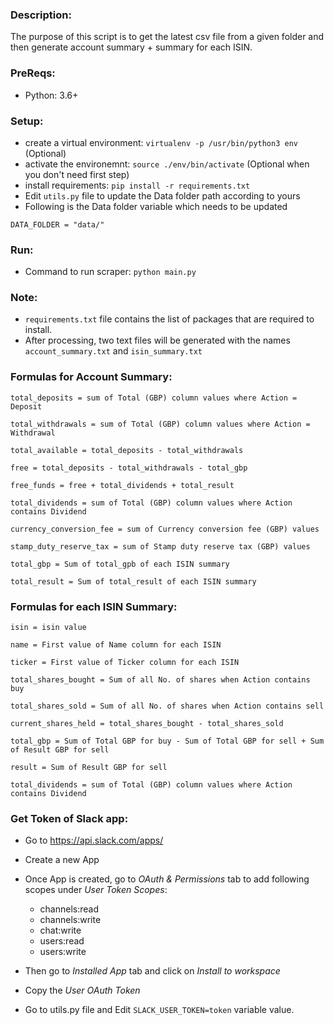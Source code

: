 ### Description:
The purpose of this script is to get the latest csv file from a given folder and then generate
account summary + summary for each ISIN.

### PreReqs:
* Python: 3.6+

### Setup:
* create a virtual environment: `virtualenv -p /usr/bin/python3 env` (Optional)
* activate the environemnt: `source ./env/bin/activate` (Optional when you don't need first step)
* install requirements: `pip install -r requirements.txt`
* Edit `utils.py` file to update the Data folder path according to yours
* Following is the Data folder variable which needs to be updated
```
DATA_FOLDER = "data/"
```

### Run:
* Command to run scraper: `python main.py`

### Note:
*  `requirements.txt` file contains the list of packages that are required to install.
* After processing, two text files will be generated with the names `account_summary.txt` and `isin_summary.txt`


### Formulas for Account Summary:
```
total_deposits = sum of Total (GBP) column values where Action = Deposit

total_withdrawals = sum of Total (GBP) column values where Action = Withdrawal

total_available = total_deposits - total_withdrawals

free = total_deposits - total_withdrawals - total_gbp

free_funds = free + total_dividends + total_result

total_dividends = sum of Total (GBP) column values where Action contains Dividend

currency_conversion_fee = sum of Currency conversion fee (GBP) values

stamp_duty_reserve_tax = sum of Stamp duty reserve tax (GBP) values

total_gbp = Sum of total_gpb of each ISIN summary

total_result = Sum of total_result of each ISIN summary

```

### Formulas for each ISIN Summary:
```
isin = isin value

name = First value of Name column for each ISIN

ticker = First value of Ticker column for each ISIN

total_shares_bought = Sum of all No. of shares when Action contains buy 

total_shares_sold = Sum of all No. of shares when Action contains sell 

current_shares_held = total_shares_bought - total_shares_sold

total_gbp = Sum of Total GBP for buy - Sum of Total GBP for sell + Sum of Result GBP for sell

result = Sum of Result GBP for sell

total_dividends = sum of Total (GBP) column values where Action contains Dividend

```

### Get Token of Slack app:
* Go to https://api.slack.com/apps/
* Create a new App
* Once App is created, go to *OAuth & Permissions* tab to add following scopes under *User Token Scopes*:
    * channels:read
    * channels:write
    * chat:write
    * users:read
    * users:write

* Then go to *Installed App* tab and click on *Install to workspace*
* Copy the *User OAuth Token*
* Go to utils.py file and Edit `SLACK_USER_TOKEN=token` variable value.
